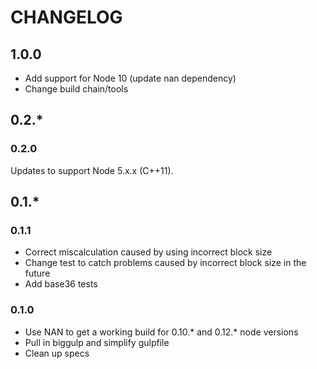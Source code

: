 # CHANGELOG

## 1.0.0

 * Add support for Node 10 (update nan dependency)
 * Change build chain/tools

## 0.2.*

### 0.2.0
Updates to support Node 5.x.x (C++11).

## 0.1.*

### 0.1.1

 * Correct miscalculation caused by using incorrect block size
 * Change test to catch problems caused by incorrect block size in the future
 * Add base36 tests

### 0.1.0

 * Use NAN to get a working build for 0.10.* and 0.12.* node versions
 * Pull in biggulp and simplify gulpfile
 * Clean up specs
